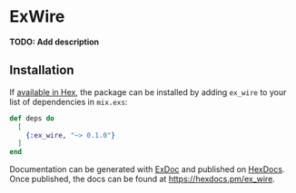 # ExWire

**TODO: Add description**

## Installation

If [available in Hex](https://hex.pm/docs/publish), the package can be installed
by adding `ex_wire` to your list of dependencies in `mix.exs`:

```elixir
def deps do
  [
    {:ex_wire, "~> 0.1.0"}
  ]
end
```

Documentation can be generated with [ExDoc](https://github.com/elixir-lang/ex_doc)
and published on [HexDocs](https://hexdocs.pm). Once published, the docs can
be found at <https://hexdocs.pm/ex_wire>.


